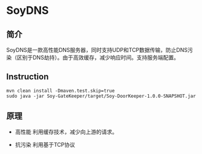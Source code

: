 # SoyDNS

## 简介
SoyDNS是一款高性能DNS服务器，同时支持UDP和TCP数据传输，防止DNS污染（区别于DNS劫持）。由于高效缓存，减少响应时间。支持服务端配置。

## Instruction

```
mvn clean install -Dmaven.test.skip=true
sudo java -jar Soy-GateKeeper/target/Soy-DoorKeeper-1.0.0-SNAPSHOT.jar

```
## 原理
* 高性能
利用缓存技术，减少向上游的请求。

* 抗污染
利用基于TCP协议
